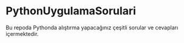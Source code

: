 # PythonUygulamaSorulari
Bu repoda Pythonda alıştırma yapacağınız çeşitli sorular ve cevapları içermektedir.
